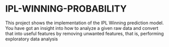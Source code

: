 # IPL-WINNING-PROBABILITY
This project shows the implementation of the IPL Winning prediction model. You have got an insight into how to analyze a given raw data and convert that into useful features by removing unwanted features, that is, performing exploratory data analysis
